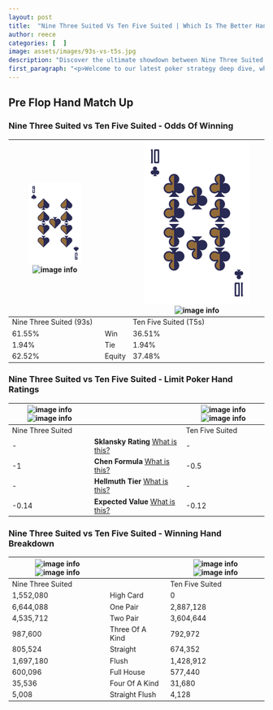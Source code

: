 ```yaml
---
layout: post
title:  "Nine Three Suited Vs Ten Five Suited | Which Is The Better Hand In Poker? A Complete Guide"
author: reece
categories: [  ]
image: assets/images/93s-vs-t5s.jpg
description: "Discover the ultimate showdown between Nine Three Suited and Ten Five Suited in poker! Uncover the odds, strategies, and scenarios where one hand triumphs over the other. Get ready to up your poker game with this thrilling analysis."
first_paragraph: "<p>Welcome to our latest poker strategy deep dive, where we're pitting two distinct hands against each other in a high-stakes showdown: Nine Three Suited vs Ten Five Suited.</p><p>In the dynamic world of poker, every decision counts, and knowing which hand holds the upper hand is key to your success at the table.</p><p>In this article, we'll dissect these two hands, explore the scenarios where one dominates the other, and equip you with the knowledge to make strategic choices that can tip the odds in your favor.</p><p>Get ready to unravel the intriguing dynamics of these poker hands and elevate your game to new heights.</p>"
---
```




[comment]: # (sp0)

## Pre Flop Hand Match Up

<div class="table hand-ratings" markdown="1"> 



### Nine Three Suited vs Ten Five Suited - Odds Of Winning


    
| ![image info](assets/images/hand1/9.png) ![image info](assets/images/hand1/3s.png) |  | ![image info](assets/images/hand2/T.png) ![image info](assets/images/hand2/5s.png) |
| -------- | -------- | -------- |
| Nine Three Suited (93s) |  | Ten Five Suited (T5s) |
| 61.55% | Win | 36.51% |
| 1.94% | Tie | 1.94% |
| 62.52% | Equity | 37.48% |




[comment]: # (sp1)



### Nine Three Suited vs Ten Five Suited - Limit Poker Hand Ratings


    
| ![image info](https://www.riverpairs.com/assets/images/hand1/9.png) ![image info](https://www.riverpairs.com/assets/images/hand1/3s.png) |  | ![image info](https://www.riverpairs.com/assets/images/hand2/T.png) ![image info](https://www.riverpairs.com/assets/images/hand2/5s.png) |
| -------- | -------- | -------- |
| Nine Three Suited |  | Ten Five Suited |
| - | **Sklansky Rating** [What is this?](/sklansky-rating-explained) | - |
| -1 | **Chen Formula** [What is this?](/chen-formula-explained) | -0.5 |
| - | **Hellmuth Tier** [What is this?](/Hellmuth-tier-explained) | - |
| -0.14 | **Expected Value** [What is this?](/expected-value-explained) | -0.12 |




[comment]: # (sp2)



### Nine Three Suited vs Ten Five Suited - Winning Hand Breakdown


    
| ![image info](https://www.riverpairs.com/assets/images/hand1/9.png) ![image info](https://www.riverpairs.com/assets/images/hand1/3s.png) |  | ![image info](https://www.riverpairs.com/assets/images/hand2/T.png) ![image info](https://www.riverpairs.com/assets/images/hand2/5s.png) |
| -------- | -------- | -------- |
| Nine Three Suited |  | Ten Five Suited |
| 1,552,080 | High Card | 0 |
| 6,644,088 | One Pair | 2,887,128 |
| 4,535,712 | Two Pair | 3,604,644 |
| 987,600 | Three Of A Kind | 792,972 |
| 805,524 | Straight | 674,352 |
| 1,697,180 | Flush | 1,428,912 |
| 600,096 | Full House | 577,440 |
| 35,536 | Four Of A Kind | 31,680 |
| 5,008 | Straight Flush | 4,128 |




[comment]: # (sp3)



</div>

[comment]: # (sp4)



[comment]: # (sp5)

